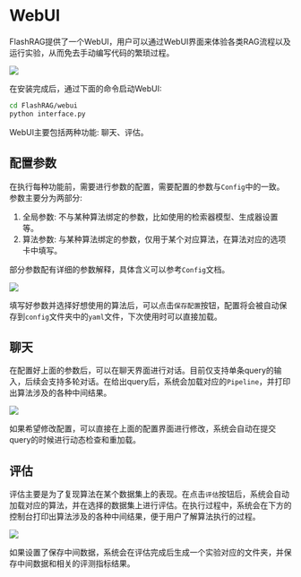 # WebUI

FlashRAG提供了一个WebUI，用户可以通过WebUI界面来体验各类RAG流程以及运行实验，从而免去手动编写代码的繁琐过程。

![](#/assets/demo_base.jpg)

在安装完成后，通过下面的命令启动WebUI:

```bash
cd FlashRAG/webui
python interface.py
```

WebUI主要包括两种功能: 聊天、评估。

## 配置参数

在执行每种功能前，需要进行参数的配置，需要配置的参数与`Config`中的一致。参数主要分为两部分:

1. 全局参数: 不与某种算法绑定的参数，比如使用的检索器模型、生成器设置等。
2. 算法参数: 与某种算法绑定的参数，仅用于某个对应算法，在算法对应的选项卡中填写。

部分参数配有详细的参数解释，具体含义可以参考`Config`文档。

![](./assets/demo_config.jpg)

填写好参数并选择好想使用的算法后，可以点击`保存配置`按钮，配置将会被自动保存到`config`文件夹中的`yaml`文件，下次使用时可以直接加载。

## 聊天

在配置好上面的参数后，可以在聊天界面进行对话。目前仅支持单条query的输入，后续会支持多轮对话。在给出query后，系统会加载对应的`Pipeline`，并打印出算法涉及的各种中间结果。

![](./assets/demo_chat.jpg)

如果希望修改配置，可以直接在上面的配置界面进行修改，系统会自动在提交query的时候进行动态检查和重加载。


## 评估

评估主要是为了复现算法在某个数据集上的表现。在点击`评估`按钮后，系统会自动加载对应的算法，并在选择的数据集上进行评估。在执行过程中，系统会在下方的控制台打印出算法涉及的各种中间结果，便于用户了解算法执行的过程。


![](./assets/demo_evaluate.jpg)

如果设置了保存中间数据，系统会在评估完成后生成一个实验对应的文件夹，并保存中间数据和相关的评测指标结果。
